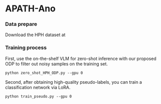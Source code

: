 # APATH-Ano

### Data prepare
Download the HPH dataset at 

### Training process

First, use the on-the-shelf VLM for zero-shot inference with our proposed ODP to filter out noisy samples on the training set.
```
python zero_shot_HPH_ODP.py --gpu 0
```
Second, after obtaining high-quality pseudo-labels, you can train a classification network via LoRA.
```
python train_pseudo.py --gpu 0
```
